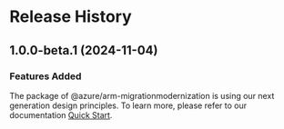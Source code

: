 # Release History
    
## 1.0.0-beta.1 (2024-11-04)

### Features Added

The package of @azure/arm-migrationmodernization is using our next generation design principles. To learn more, please refer to our documentation [Quick Start](https://aka.ms/azsdk/js/mgmt/quickstart).
